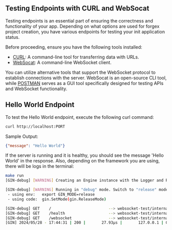 ## Testing Endpoints with CURL and WebSocat

Testing endpoints is an essential part of ensuring the correctness and functionality of your app. Depending on what options are used for forgex project creation, you have various endpoints for testing your init application status.


Before proceeding, ensure you have the following tools installed:

- [CURL](https://curl.se/docs/manpage.html): A command-line tool for transferring data with URLs.
- [WebSocat](https://github.com/vi/websocat): A command-line WebSocket client.

You can utilize alternative tools that support the WebSocket protocol to establish connections with the server. WebSocat is an open-source CLI tool, while [POSTMAN](https://www.postman.com/) serves as a GUI tool specifically designed for testing APIs and WebSocket functionality.

## Hello World Endpoint

To test the Hello World endpoint, execute the following curl command:

```bash
curl http://localhost:PORT
```

Sample Output:
```json
{"message": "Hello World"}
```
If the server is running and it is healthy, you should see the message 'Hello World' in the response.
Also, depending on the framework you are using, there will be logs in the terminal:

```bash
make run
[GIN-debug] [WARNING] Creating an Engine instance with the Logger and Recovery middleware already attached.

[GIN-debug] [WARNING] Running in "debug" mode. Switch to "release" mode in production.
 - using env:   export GIN_MODE=release
 - using code:  gin.SetMode(gin.ReleaseMode)

[GIN-debug] GET    /                         --> websocket-test/internal/server.(*Server).HelloWorldHandler-fm (3 handlers)
[GIN-debug] GET    /health                   --> websocket-test/internal/server.(*Server).healthHandler-fm (3 handlers)
[GIN-debug] GET    /websocket                --> websocket-test/internal/server.(*Server).websocketHandler-fm (3 handlers)
[GIN] 2024/05/28 - 17:44:31 | 200 |       27.93µs |       127.0.0.1 | GET      "/"
```
